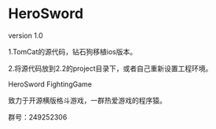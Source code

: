 HeroSword
=========

version 1.0

1.TomCat的源代码，钻石狗移植ios版本。

2.将源代码放到2.2的project目录下，或者自己重新设置工程环境。


HeroSword FightingGame

致力于开源横版格斗游戏，一群热爱游戏的程序猿。

群号：249252306
